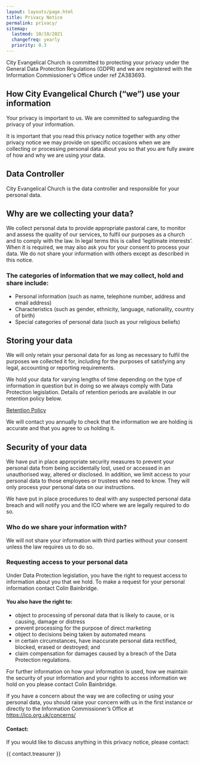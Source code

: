 ```yaml
---
layout: layouts/page.html
title: Privacy Notice
permalink: privacy/
sitemap: 
  lastmod: 10/10/2021
  changefreq: yearly
  priority: 0.3
---
```


City Evangelical Church is committed to protecting your privacy under the General Data Protection Regulations (GDPR) and we are registered with the Information Commissioner's Office under ref ZA383693.

## How City Evangelical Church (“we”) use your information

Your privacy is important to us.  We are committed to safeguarding the privacy of your information.

It is important that you read this privacy notice together with any other privacy notice we may provide on specific occasions when we are collecting or processing personal data about you so that you are fully aware of how and why we are using your data.  

## Data Controller

City Evangelical Church is the data controller and responsible for your personal data.

## Why are we collecting your data?

We collect personal data to provide appropriate pastoral care, to monitor and assess the quality of our services, to fulfil our purposes as a church and to comply with the law. In legal terms this is called ‘legitimate interests’. When it is required, we may also ask you for your consent to process your data. We do not share your information with others except as described in this notice.

### The categories of information that we may collect, hold and share include:

- Personal information (such as name, telephone number, address and email address)
- Characteristics (such as gender, ethnicity, language, nationality, country of birth)
- Special categories of personal data (such as your religious beliefs)

## Storing your data

We will only retain your personal data for as long as necessary to fulfil the purposes we collected it for, including for the purposes of satisfying any legal, accounting or reporting requirements.  

We hold your data for varying lengths of time depending on the type of information in question but in doing so we always comply with Data Protection legislation.  Details of retention periods are available in our retention policy below.

<div class="text-center">
  <a class="button accent-button" href="/privacy/retention/">Retention Policy</a>
</div>


We will contact you annually to check that the information we are holding is accurate and that you agree to us holding it.

## Security of your data

We have put in place appropriate security measures to prevent your personal data from being accidentally lost, used or accessed in an unauthorised way, altered or disclosed.  In addition, we limit access to your personal data to those employees or trustees who need to know. They will only process your personal data on our instructions.

We have put in place procedures to deal with any suspected personal data breach and will notify you and the ICO where we are legally required to do so.

### Who do we share your information with?

We will not share your information with third parties without your consent unless the law requires us to do so.  

### Requesting access to your personal data

Under Data Protection legislation, you have the right to request access to information about you that we hold. To make a request for your personal information contact Colin Bainbridge.

#### You also have the right to:

- object to processing of personal data that is likely to cause, or is causing, damage or distress
- prevent processing for the purpose of direct marketing
- object to decisions being taken by automated means
- in certain circumstances, have inaccurate personal data rectified, blocked, erased or destroyed; and
- claim compensation for damages caused by a breach of the Data Protection regulations. 
 
For further information on how your information is used, how we maintain the security of your information and your rights to access information we hold on you please contact Colin Bainbridge.

If you have a concern about the way we are collecting or using your personal data, you should raise your concern with us in the first instance or directly to the Information Commissioner’s Office at https://ico.org.uk/concerns/

#### Contact:

If you would like to discuss anything in this privacy notice, please contact:

{{ contact.treasurer }}
